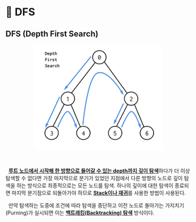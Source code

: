 📄 **DFS**
===================
## **DFS (Depth First Search)**
<p align="center" style="display: flex; justify-content: center;">
    <img style="width: 70%" src="img/dfs.png" alt="dfs">
</p></br>

&nbsp;&nbsp;<u>**루트 노드에서 시작해 한 방향으로 들어갈 수 있는 depth까지 깊이 탐색**</u>하다가 더 이상 탐색할 수 없다면 가장 마지막으로 분기가 있었던 지점에서 다른 방향의 노드로 깊이 탐색을 하는 방식으로 최종적으로는 모든 노드를 탐색. 하나의 깊이에 대한 탐색이 종료되면 마지막 분기점으로 되돌아가야 하므로 <u>**Stack이나 재귀**</u>를 사용한 방법이 사용된다.
<br/>

&nbsp;&nbsp;만약 탐색하는 도중에 조건에 따라 탐색을 중단하고 이전 노드로 돌아가는 가지치기(Purning)가 실시되면 이는 <u>**백트래킹(Backtracking) 탐색**</u> 방식이다.
<br/><br/>

